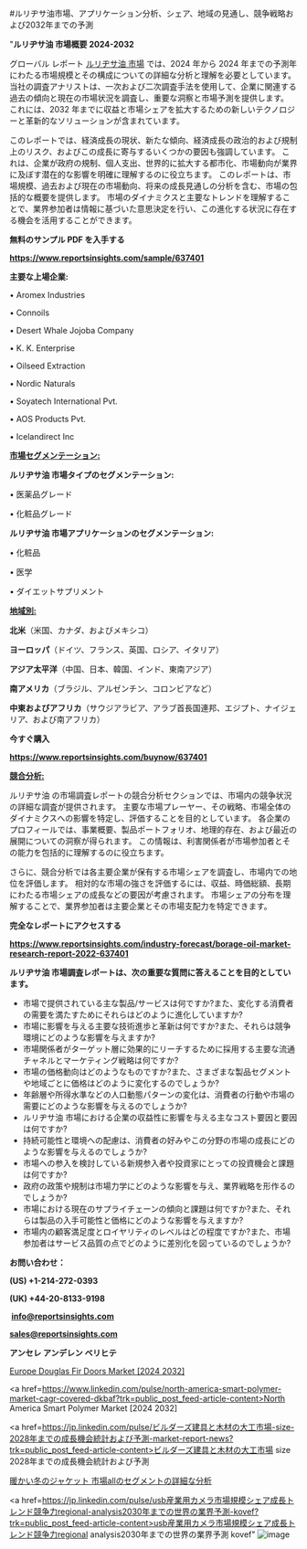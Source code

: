 #ルリヂサ油市場、アプリケーション分析、シェア、地域の見通し、競争戦略および2032年までの予測

"<strong>ルリヂサ油 市場概要 2024-2032</strong>

グローバル レポート <a href=https://www.reportsinsights.com/sample/637401>ルリヂサ油 市場</a> では、2024 年から 2024 年までの予測年にわたる市場規模とその構成についての詳細な分析と理解を必要としています。 当社の調査アナリストは、一次および二次調査手法を使用して、企業に関連する過去の傾向と現在の市場状況を調査し、重要な洞察と市場予測を提供します。 これには、2032 年までに収益と市場シェアを拡大​​するための新しいテクノロジーと革新的なソリューションが含まれています。

このレポートでは、経済成長の現状、新たな傾向、経済成長の政治的および規制上のリスク、およびこの成長に寄与するいくつかの要因も強調しています。 これは、企業が政府の規制、個人支出、世界的に拡大する都市化、市場動向が業界に及ぼす潜在的な影響を明確に理解するのに役立ちます。 このレポートは、市場規模、過去および現在の市場動向、将来の成長見通しの分析を含む、市場の包括的な概要を提供します。 市場のダイナミクスと主要なトレンドを理解することで、業界参加者は情報に基づいた意思決定を行い、この進化する状況に存在する機会を活用することができます。

<strong><b>無料のサンプル PDF を入手する</b></strong>

<a href=https://www.reportsinsights.com/sample/637401><strong><u>https://www.reportsinsights.com/sample/637401</u></strong></a>

<strong>主要な上場企業:</strong>

• Aromex Industries

• Connoils

• Desert Whale Jojoba Company

• K. K. Enterprise

• Oilseed Extraction

• Nordic Naturals

• Soyatech International Pvt.

• AOS Products Pvt.

• Icelandirect Inc

<strong><u>市場セグメンテーション</u></strong><strong><u>:</u></strong>

<strong>ルリヂサ油 市場タイプのセグメンテーション:</strong>

• 医薬品グレード

• 化粧品グレード

<strong>ルリヂサ油 市場アプリケーションのセグメンテーション:</strong>

• 化粧品

• 医学

• ダイエットサプリメント

<strong><u>地域別</u></strong><strong><u>:</u></strong>

<strong>北米</strong>（米国、カナダ、およびメキシコ）

<strong>ヨーロッパ</strong>（ドイツ、フランス、英国、ロシア、イタリア）

<strong>アジア太平洋</strong>（中国、日本、韓国、インド、東南アジア）

<strong>南アメリカ</strong>（ブラジル、アルゼンチン、コロンビアなど）

<strong>中東およびアフリカ</strong>（サウジアラビア、アラブ首長国連邦、エジプト、ナイジェリア、および南アフリカ）

<strong>今すぐ購入</strong>

<a href=https://www.reportsinsights.com/buynow/637401><strong><u>https://www.reportsinsights.com/buynow/637401</u></strong></a>

<strong><u>競合分析:</u></strong>

ルリヂサ油 の市場調査レポートの競合分析セクションでは、市場内の競争状況の詳細な調査が提供されます。 主要な市場プレーヤー、その戦略、市場全体のダイナミクスへの影響を特定し、評価することを目的としています。 各企業のプロフィールでは、事業概要、製品ポートフォリオ、地理的存在、および最近の展開についての洞察が得られます。 この情報は、利害関係者が市場参加者とその能力を包括的に理解するのに役立ちます。

さらに、競合分析では各主要企業が保有する市場シェアを調査し、市場内での地位を評価します。 相対的な市場の強さを評価するには、収益、時価総額、長期にわたる市場シェアの成長などの要因が考慮されます。 市場シェアの分布を理解することで、業界参加者は主要企業とその市場支配力を特定できます。

<strong>完全なレポートにアクセスする</strong>

<a href=https://www.reportsinsights.com/industry-forecast/borage-oil-market-research-report-2022-637401><strong><u><b>https://www.reportsinsights.com/industry-forecast/borage-oil-market-research-report-2022-637401</b></u></strong></a>

<strong><b>ルリヂサ油 市場調査レポートは、次の重要な質問に答えることを目的としています。</b></strong>
<ul>
  <li>市場で提供されている主な製品/サービスは何ですか?また、変化する消費者の需要を満たすためにそれらはどのように進化していますか?</li>
  <li>市場に影響を与える主要な技術進歩と革新は何ですか?また、それらは競争環境にどのような影響を与えますか?</li>
  <li>市場関係者がターゲット層に効果的にリーチするために採用する主要な流通チャネルとマーケティング戦略は何ですか?</li>
  <li>市場の価格動向はどのようなものですか?また、さまざまな製品セグメントや地域ごとに価格はどのように変化するのでしょうか?</li>
  <li>年齢層や所得水準などの人口動態パターンの変化は、消費者の行動や市場の需要にどのような影響を与えるのでしょうか?</li>
  <li>ルリヂサ油 市場における企業の収益性に影響を与える主なコスト要因と要因は何ですか?</li>
  <li>持続可能性と環境への配慮は、消費者の好みやこの分野の市場の成長にどのような影響を与えるのでしょうか?</li>
  <li>市場への参入を検討している新規参入者や投資家にとっての投資機会と課題は何ですか?</li>
  <li>政府の政策や規制は市場力学にどのような影響を与え、業界戦略を形作るのでしょうか?</li>
  <li>市場における現在のサプライチェーンの傾向と課題は何ですか?また、それらは製品の入手可能性と価格にどのような影響を与えますか?</li>
  <li>市場内の顧客満足度とロイヤリティのレベルはどの程度ですか?また、市場参加者はサービス品質の点でどのように差別化を図っているのでしょうか?</li>
</ul>
<strong>お問い合わせ：</strong>

<strong>(US) +1-214-272-0393</strong>

<strong>(UK) +44-20-8133-9198</strong>

<strong> </strong><a href=info@reportsinsights.com><strong><u>info@reportsinsights.com</u></strong></a>

<a href=sales@reportsinsights.com><strong><u>sales@reportsinsights.com</u></strong></a>

<strong>アンセレ アンデレン ベリヒテ</strong>

<a href=https://www.linkedin.com/pulse/europe-douglas-fir-doors-markets-strategic-view-pathway-ghfqe/>Europe Douglas Fir Doors Market [2024 2032]</a>

<a href=https://www.linkedin.com/pulse/north-america-smart-polymer-market-cagr-covered-dkbaf?trk=public_post_feed-article-content>North America Smart Polymer Market [2024 2032]</a>

<a href=https://jp.linkedin.com/pulse/ビルダーズ建具と木材の大工市場-size-2028年までの成長機会統計および予測-market-report-news?trk=public_post_feed-article-content>ビルダーズ建具と木材の大工市場 size 2028年までの成長機会統計および予測</a>

<a href=https://www.linkedin.com/pulse/暖かい冬のジャケット-市場allのセグメントの詳細な分析-community-market-research/>暖かい冬のジャケット 市場allのセグメントの詳細な分析</a>

<a href=https://jp.linkedin.com/pulse/usb産業用カメラ市場規模シェア成長トレンド競争力regional-analysis2030年までの世界の業界予測-kovef?trk=public_post_feed-article-content>usb産業用カメラ市場規模シェア成長トレンド競争力regional analysis2030年までの世界の業界予測 kovef</a>"
![image](https://github.com/aakesh123242/RIMarket/assets/158431203/2edfd07c-d23b-45ce-a5ab-a54094b6c6ed)
